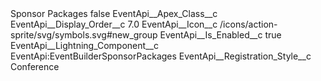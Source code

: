 <?xml version="1.0" encoding="UTF-8"?>
<CustomMetadata xmlns="http://soap.sforce.com/2006/04/metadata" xmlns:xsi="http://www.w3.org/2001/XMLSchema-instance" xmlns:xsd="http://www.w3.org/2001/XMLSchema">
    <label>Sponsor Packages</label>
    <protected>false</protected>
    <values>
        <field>EventApi__Apex_Class__c</field>
        <value xsi:nil="true"/>
    </values>
    <values>
        <field>EventApi__Display_Order__c</field>
        <value xsi:type="xsd:double">7.0</value>
    </values>
    <values>
        <field>EventApi__Icon__c</field>
        <value xsi:type="xsd:string">/icons/action-sprite/svg/symbols.svg#new_group</value>
    </values>
    <values>
        <field>EventApi__Is_Enabled__c</field>
        <value xsi:type="xsd:boolean">true</value>
    </values>
    <values>
        <field>EventApi__Lightning_Component__c</field>
        <value xsi:type="xsd:string">EventApi:EventBuilderSponsorPackages</value>
    </values>
    <values>
        <field>EventApi__Registration_Style__c</field>
        <value xsi:type="xsd:string">Conference</value>
    </values>
</CustomMetadata>
